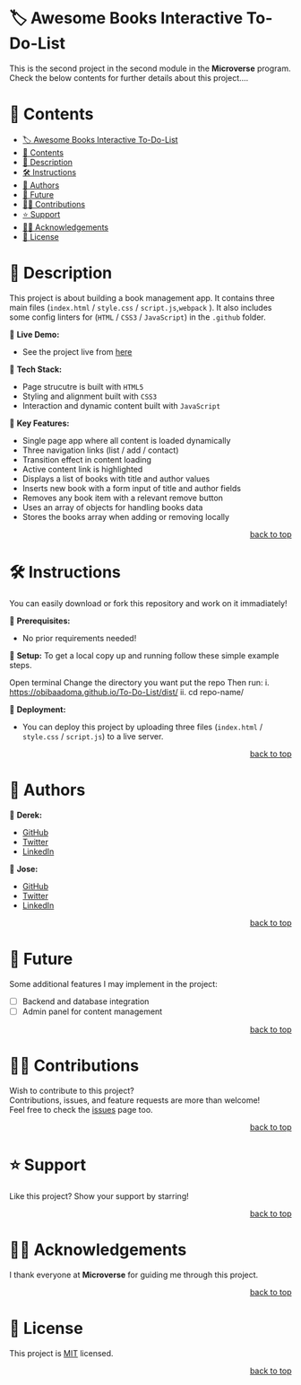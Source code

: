 <a name="title"></a>

<!-- TITLE -->

# 🏷️ Awesome Books Interactive To-Do-List

This is the second project in the second module in the **Microverse** program.
<br/>
Check the below contents for further details about this project....

<!-- CONTENTS -->

# 📗 Contents

- [🏷️ Awesome Books Interactive To-Do-List](#️-awesome-books-interactive-to-do-list)
- [📗 Contents](#-contents)
- [📖 Description](#-description)
- [🛠️ Instructions](#️-instructions)
- [👥 Authors](#-authors)
- [🔭 Future](#-future)
- [🤝🏻 Contributions](#-contributions)
- [⭐️ Support](#️-support)
- [🙏🏻 Acknowledgements](#-acknowledgements)
- [📝 License](#-license)

<!-- DESCRIPTION -->

<a name="description"></a>

# 📖 Description

This project is about building a book management app. It contains three main files (`index.html` / `style.css` / `script.js`,`webpack` ).
It also includes some config linters for (`HTML` / `CSS3` / `JavaScript`) in the `.github` folder. 

📌 **Live Demo:**
- See the project live from [here](https://obibaadoma.github.io/To-Do-List/dist/)

📌 **Tech Stack:**
- Page strucutre is built with `HTML5`
- Styling and alignment built with `CSS3`
- Interaction and dynamic content built with `JavaScript`

📌 **Key Features:**
- Single page app where all content is loaded dynamically
- Three navigation links (list / add / contact)
- Transition effect in content loading
- Active content link is highlighted
- Displays a list of books with title and author values
- Inserts new book with a form input of title and author fields
- Removes any book item with a relevant remove button
- Uses an array of objects for handling books data
- Stores the books array when adding or removing locally

<p align="right"><a href="#title">back to top</a></p>

<!-- INSTRUCTIONS -->

<a name="instructions"></a>

# 🛠️ Instructions

You can easily download or fork this repository and work on it immadiately!

📌 **Prerequisites:**
- No prior requirements needed!

📌 **Setup:**
To get a local copy up and running follow these simple example steps.

Open terminal
Change the directory you want put the repo
Then run:
 i. https://obibaadoma.github.io/To-Do-List/dist/ 
ii. cd repo-name/

📌 **Deployment:**
- You can deploy this project by uploading three files (`index.html` / `style.css` / `script.js`) to a live server.

<p align="right"><a href="#title">back to top</a></p>

<!-- AUTHORS -->

<a name="authors"></a>

# 👥 Authors

📌 **Derek:**
- [GitHub](https://github.com/obibaadoma)
- [Twitter](https://twitter.com/mobibaadoma)
- [LinkedIn](https://www.linkedin.com/in/derek-akrasi-konadu-187453151/)

📌 **Jose:**
- [GitHub](https://github.com/jlberbesi)
- [Twitter](https://twitter.com/imberbesi)
- [LinkedIn](https://www.linkedin.com/in/jlberbesi/)

<p align="right"><a href="#title">back to top</a></p>

<!-- FUTURE -->

<a name="future"></a>

# 🔭 Future

Some additional features I may implement in the project:
- [ ] Backend and database integration
- [ ] Admin panel for content management

<p align="right"><a href="#title">back to top</a></p>

<!-- CONTRIBUTIONS -->

<a name="contributions"></a>

# 🤝🏻 Contributions

Wish to contribute to this project?
<br/>
Contributions, issues, and feature requests are more than welcome!
<br/>
Feel free to check the [issues](../../issues) page too.

<p align="right"><a href="#title">back to top</a></p>

<!-- SUPPORT -->

<a name="support"></a>

# ⭐️ Support

Like this project? Show your support by starring!

<p align="right"><a href="#title">back to top</a></p>

<!-- ACKNOWLEDGEMENTS -->

<a name="acknowledgements"></a>

# 🙏🏻 Acknowledgements

I thank everyone at **Microverse** for guiding me through this project.

<p align="right"><a href="#title">back to top</a></p>

<!-- LICENSE -->

<a name="license"></a>

# 📝 License

This project is [MIT](LICENSE.md) licensed.

<p align="right"><a href="#title">back to top</a></p>